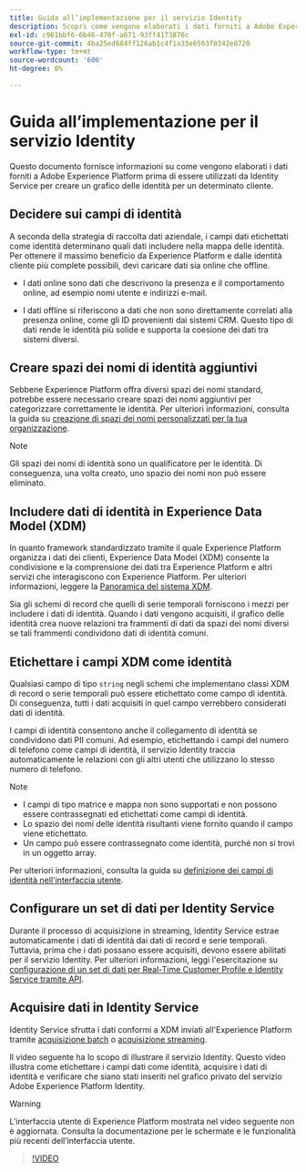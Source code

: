 ```yaml
---
title: Guida all’implementazione per il servizio Identity
description: Scopri come vengono elaborati i dati forniti a Adobe Experience Platform prima di essere utilizzati da Identity Service per creare grafici delle identità.
exl-id: c961bbf6-6b46-470f-a671-93ff4173876c
source-git-commit: 4ba25ed684ff126ab1c4f1a33e6503f0342e8720
workflow-type: tm+mt
source-wordcount: '600'
ht-degree: 0%

---
```


# Guida all’implementazione per il servizio Identity

Questo documento fornisce informazioni su come vengono elaborati i dati forniti a Adobe Experience Platform prima di essere utilizzati da Identity Service per creare un grafico delle identità per un determinato cliente.

## Decidere sui campi di identità

A seconda della strategia di raccolta dati aziendale, i campi dati etichettati come identità determinano quali dati includere nella mappa delle identità. Per ottenere il massimo beneficio da Experience Platform e dalle identità cliente più complete possibili, devi caricare dati sia online che offline.

* I dati online sono dati che descrivono la presenza e il comportamento online, ad esempio nomi utente e indirizzi e-mail.

* I dati offline si riferiscono a dati che non sono direttamente correlati alla presenza online, come gli ID provenienti dai sistemi CRM. Questo tipo di dati rende le identità più solide e supporta la coesione dei dati tra sistemi diversi.

## Creare spazi dei nomi di identità aggiuntivi

Sebbene Experience Platform offra diversi spazi dei nomi standard, potrebbe essere necessario creare spazi dei nomi aggiuntivi per categorizzare correttamente le identità. Per ulteriori informazioni, consulta la guida su [creazione di spazi dei nomi personalizzati per la tua organizzazione](./features/namespaces.md).

>[!NOTE]
>
>Gli spazi dei nomi di identità sono un qualificatore per le identità. Di conseguenza, una volta creato, uno spazio dei nomi non può essere eliminato.

## Includere dati di identità in Experience Data Model (XDM)

In quanto framework standardizzato tramite il quale Experience Platform organizza i dati dei clienti, Experience Data Model (XDM) consente la condivisione e la comprensione dei dati tra Experience Platform e altri servizi che interagiscono con Experience Platform. Per ulteriori informazioni, leggere la [Panoramica del sistema XDM](../xdm/home.md).

Sia gli schemi di record che quelli di serie temporali forniscono i mezzi per includere i dati di identità. Quando i dati vengono acquisiti, il grafico delle identità crea nuove relazioni tra frammenti di dati da spazi dei nomi diversi se tali frammenti condividono dati di identità comuni.

## Etichettare i campi XDM come identità

Qualsiasi campo di tipo `string` negli schemi che implementano classi XDM di record o serie temporali può essere etichettato come campo di identità. Di conseguenza, tutti i dati acquisiti in quel campo verrebbero considerati dati di identità.

I campi di identità consentono anche il collegamento di identità se condividono dati PII comuni.
Ad esempio, etichettando i campi del numero di telefono come campi di identità, il servizio Identity traccia automaticamente le relazioni con gli altri utenti che utilizzano lo stesso numero di telefono.

>[!NOTE]
>
>* I campi di tipo matrice e mappa non sono supportati e non possono essere contrassegnati ed etichettati come campi di identità.
>* Lo spazio dei nomi delle identità risultanti viene fornito quando il campo viene etichettato.
>* Un campo può essere contrassegnato come identità, purché non si trovi in un oggetto array.

Per ulteriori informazioni, consulta la guida su [definizione dei campi di identità nell&#39;interfaccia utente](../xdm/ui/fields/identity.md).

## Configurare un set di dati per Identity Service

Durante il processo di acquisizione in streaming, Identity Service estrae automaticamente i dati di identità dai dati di record e serie temporali. Tuttavia, prima che i dati possano essere acquisiti, devono essere abilitati per il servizio Identity. Per ulteriori informazioni, leggi l&#39;esercitazione su [configurazione di un set di dati per Real-Time Customer Profile e Identity Service tramite API](../profile/tutorials/dataset-configuration.md).

## Acquisire dati in Identity Service

Identity Service sfrutta i dati conformi a XDM inviati all&#39;Experience Platform tramite [acquisizione batch](../ingestion/batch-ingestion/overview.md) o [acquisizione streaming](../ingestion/streaming-ingestion/overview.md).

Il video seguente ha lo scopo di illustrare il servizio Identity. Questo video illustra come etichettare i campi dati come identità, acquisire i dati di identità e verificare che siano stati inseriti nel grafico privato del servizio Adobe Experience Platform Identity.

>[!WARNING]
>
>L’interfaccia utente di Experience Platform mostrata nel video seguente non è aggiornata. Consulta la documentazione per le schermate e le funzionalità più recenti dell’interfaccia utente.

>[!VIDEO](https://video.tv.adobe.com/v/36264?quality=12&learn=on&captions=ita)
